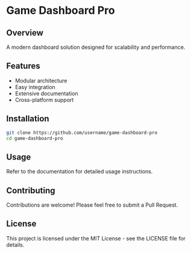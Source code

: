 # Game Dashboard Pro

## Overview
A modern dashboard solution designed for scalability and performance.

## Features
- Modular architecture
- Easy integration
- Extensive documentation
- Cross-platform support

## Installation
```bash
git clone https://github.com/username/game-dashboard-pro
cd game-dashboard-pro
```

## Usage
Refer to the documentation for detailed usage instructions.

## Contributing
Contributions are welcome! Please feel free to submit a Pull Request.

## License
This project is licensed under the MIT License - see the LICENSE file for details.
